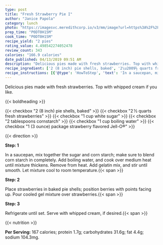 ```yaml
---
type: post
title: "Fresh Strawberry Pie I"
author: "Janice Papola"
category: lunch
photo: "https://imagesvc.meredithcorp.io/v3/mm/image?url=https%3A%2F%2Fimages.media-allrecipes.com%2Fuserphotos%2F641803.jpg"
prep_time: "P0DT0H15M"
cook_time: "P0DT0H15M"
recipe_yield: "2 pies"
rating_value: 4.498542274052478
review_count: 343
calories: "166.9 calories"
date_published: 04/13/2019 09:51 AM
description: "Delicious pies made with fresh strawberries. Top with whipped cream if you like."
recipe_ingredient: ['2 (8 inch) pie shells, baked', '2\u2009½ quarts fresh strawberries', '1 cup white sugar', '2 tablespoons cornstarch', '1 cup boiling water', '1 (3 ounce) package strawberry flavored Jell-O®']
recipe_instructions: [{'@type': 'HowToStep', 'text': 'In a saucepan, mix together the sugar and corn starch; make sure to blend corn starch in completely.  Add boiling water, and cook over medium heat until mixture thickens.  Remove from heat.  Add gelatin mix, and stir until smooth.  Let mixture cool to room temperature.\n'}, {'@type': 'HowToStep', 'text': 'Place strawberries in baked pie shells; position berries with points facing up.  Pour cooled gel mixture over strawberries.\n'}, {'@type': 'HowToStep', 'text': 'Refrigerate until set.  Serve with whipped cream, if desired.\n'}]
---
```


Delicious pies made with fresh strawberries. Top with whipped cream if you like. 

{{< boldheading >}}

{{< checkbox "2 (8 inch) pie shells, baked" >}}
{{< checkbox "2 ½ quarts fresh strawberries" >}}
{{< checkbox "1 cup white sugar" >}}
{{< checkbox "2 tablespoons cornstarch" >}}
{{< checkbox "1 cup boiling water" >}}
{{< checkbox "1 (3 ounce) package strawberry flavored Jell-O®" >}}


{{< direction >}}

**Step: 1**

In a saucepan, mix together the sugar and corn starch; make sure to blend corn starch in completely.  Add boiling water, and cook over medium heat until mixture thickens.  Remove from heat.  Add gelatin mix, and stir until smooth.  Let mixture cool to room temperature.{{< span >}}

**Step: 2**

Place strawberries in baked pie shells; position berries with points facing up.  Pour cooled gel mixture over strawberries.{{< span >}}

**Step: 3**

Refrigerate until set.  Serve with whipped cream, if desired.{{< span >}}

{{< nutrition >}}

**Per Serving:** 167 calories; protein 1.7g; carbohydrates 31.6g; fat 4.4g; sodium 104.3mg.